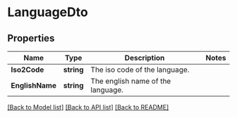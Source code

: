 # LanguageDto

## Properties

Name | Type | Description | Notes
------------ | ------------- | ------------- | -------------
**Iso2Code** | **string** | The iso code of the language. | 
**EnglishName** | **string** | The english name of the language. | 

[[Back to Model list]](../README.md#documentation-for-models) [[Back to API list]](../README.md#documentation-for-api-endpoints) [[Back to README]](../README.md)


